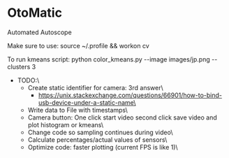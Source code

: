 # OtoMatic
Automated Autoscope

Make sure to use:
source ~/.profile && workon cv

To run kmeans script:
python color_kmeans.py --image images/jp.png --clusters 3

* TODO:\
  * Create static identifier for camera: 3rd answer\
    * https://unix.stackexchange.com/questions/66901/how-to-bind-usb-device-under-a-static-name\
  * Write data to File with timestamps\
  * Camera button: One click start video second click save video and plot histogram or kmeans\
  * Change code so sampling continues during video\
  * Calculate percentages/actual values of sensors\
  * Optimize code: faster plotting (current FPS is like 1)\
